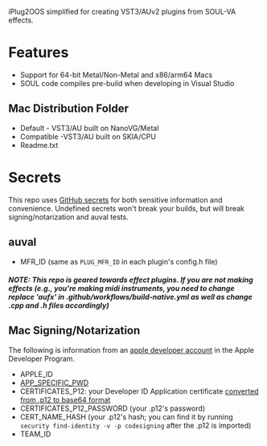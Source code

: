 iPlug2OOS simplified for creating VST3/AUv2 plugins from SOUL-VA effects.

# Features
- Support for 64-bit Metal/Non-Metal and x86/arm64 Macs
- SOUL code compiles pre-build when developing in Visual Studio

## Mac Distribution Folder
- Default - VST3/AU built on NanoVG/Metal
- Compatible -VST3/AU built on SKIA/CPU
- Readme.txt

# Secrets
This repo uses [GitHub secrets](https://docs.github.com/en/actions/security-guides/encrypted-secrets) for both sensitive information and convenience. Undefined secrets won't break your builds, but will break signing/notarization and auval tests.

## auval
- MFR_ID (same as `PLUG_MFR_ID` in each plugin's config.h file)
##### NOTE: This repo is geared towards effect plugins. If you are not making effects (e.g., you're making midi instruments, you need to change replace 'aufx' in .github/workflows/build-native.yml as well as change .cpp and .h files accordingly)

## Mac Signing/Notarization
The following is information from an [apple developer account](https://developer.apple.com/) in the Apple Developer Program. 

- APPLE_ID
- [APP_SPECIFIC_PWD](https://support.apple.com/en-us/HT204397#:~:text=Sign%20in%20to%20appleid.apple,%2C%20click%20App%2DSpecific%20Passwords.&text=%2C%20then%20follow%20the%20steps%20on%20your%20screen.)
- CERTIFICATES_P12: your Developer ID Application certificate [converted from .p12 to base64 format](https://localazy.com/blog/how-to-automatically-sign-macos-apps-using-github-actions)
- CERTIFICATES_P12_PASSWORD (your .p12's password)
- CERT_NAME_HASH (your .p12's hash; you can find it by running `security find-identity -v -p codesigning` after the .p12 is imported)
- TEAM_ID

